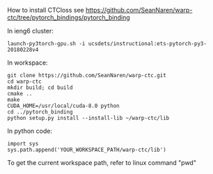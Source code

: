 How to install CTCloss
see https://github.com/SeanNaren/warp-ctc/tree/pytorch_bindings/pytorch_binding

In ieng6 cluster:
```
launch-py3torch-gpu.sh -i ucsdets/instructional:ets-pytorch-py3-20180228v4
```

In workspace:
```
git clone https://github.com/SeanNaren/warp-ctc.git
cd warp-ctc
mkdir build; cd build
cmake ..
make
CUDA_HOME=/usr/local/cuda-8.0 python
cd ../pytorch_binding
python setup.py install --install-lib ~/warp-ctc/lib
```

In python code:
```
import sys
sys.path.append('YOUR_WORKSPACE_PATH/warp-ctc/lib')
```
To get the current workspace path, refer to linux command "pwd"
